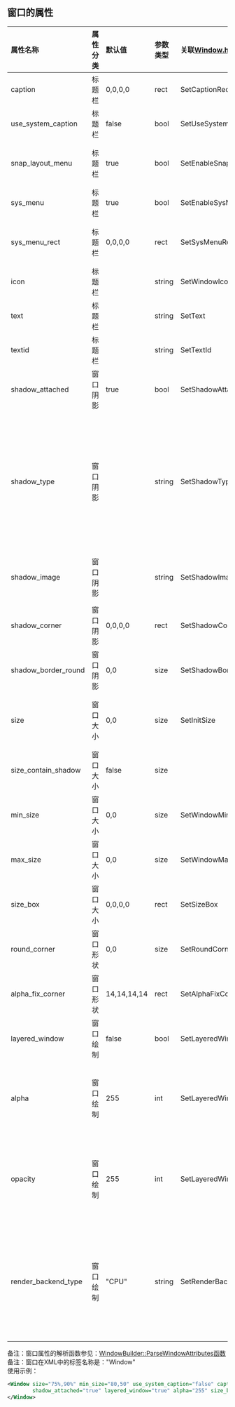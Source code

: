 ﻿## 窗口的属性
| 属性名称          | 属性分类| 默认值  |参数类型| 关联[Window.h](../duilib/Core/Window.h)中的函数| 用途 |
| :---              | :---    | :---    | :---   |:---                     |:--- |
| caption           | 标题栏  | 0,0,0,0 | rect   | SetCaptionRect          |窗口可拖动的标题栏大小的边距, 最后一个参数是指离上边框的距离,如(0,0,0,36) |
| use_system_caption| 标题栏  | false   | bool   | SetUseSystemCaption     |设置是否使用系统标题栏 |
| snap_layout_menu  | 标题栏  | true    | bool   | SetEnableSnapLayoutMenu |是否支持显示贴靠布局菜单（Windows 11新功能：通过将鼠标悬停在窗口的最大化按钮上或按 Win + Z，可以轻松访问对齐布局。） |
| sys_menu          | 标题栏  | true    | bool   | SetEnableSysMenu        |在右键点击标题栏时，是否显示系统的窗口菜单（可进行调整窗口状态，关闭窗口等操作）|
| sys_menu_rect     | 标题栏  | 0,0,0,0 | rect   | SetSysMenuRect          | 窗口菜单区域，在窗口标题栏的左上角（双击该区域可退出窗口，点击显示系统的窗口菜单），该功能若XML中无设置，默认是关闭的 |
| icon              | 标题栏  |         | string | SetWindowIcon           |设置窗口的图标文件路径，支持ico格式 |
| text              | 标题栏  |         | string | SetText                 |窗体标题字符串|
| textid            | 标题栏  |         | string | SetTextId               |窗体标题字符串的ID, ID在多语言文件中指定, 如(STRID_MIANWINDOW_TITLE) |
| shadow_attached   | 窗口阴影| true    | bool   | SetShadowAttached       |窗口是否附加阴影效果,如(true) |
| shadow_type       | 窗口阴影|         | string | SetShadowType           |设置窗口的阴影类型：<br> "default", 默认阴影 <br> "big", 大阴影，直角（适合普通窗口）<br> "big_round", 大阴影，圆角（适合普通窗口）<br> "small", 小阴影，直角（适合普通窗口）<br> "small_round", 小阴影，圆角（适合普通窗口）<br> "menu", 小阴影，直角（适合弹出式窗口，比如菜单等）<br> "menu_round", 小阴影，圆角（适合弹出式窗口，比如菜单等）<br> "none", 无阴影|
| shadow_image      | 窗口阴影|         | string | SetShadowImage          |使用自定义的阴影素材去代替默认的阴影效果，设置的路径要注意相对路径以及九宫格属性，如(file='../public/shadow/shadow_big.svg' corner='64,64,68,70') |
| shadow_corner     | 窗口阴影| 0,0,0,0 | rect   | SetShadowCorner         |设置了shadowimage属性后，设置此属性来指定阴影素材的九宫格描述 |
| shadow_border_round| 窗口阴影| 0,0    | size   | SetShadowBorderRound    |设置了shadowimage属性后，设置此属性来指定阴影的圆角属性 |
| size              | 窗口大小| 0,0     | size   | SetInitSize             |窗口的初始化大小, 支持的格式：size="1200,800", 或者size="50%,50%", 或者size="1200,50%", size="50%,800"，百分比是指屏幕宽度或者高度的百分比 |
| size_contain_shadow| 窗口大小| false  | size   |                         |窗口的初始化大小(size属性)，是否包含窗口的阴影，默认不包含，窗口的实际大小是配置的size值 + 阴影大小 |
| min_size          | 窗口大小| 0,0     | size   | SetWindowMinimumSize    |窗口最小大小, 如(320,240) |
| max_size          | 窗口大小| 0,0     | size   | SetWindowMaximumSize    |窗口最大大小, 如(1600,1200) |
| size_box          | 窗口大小| 0,0,0,0 | rect   | SetSizeBox              |窗口可拖动改变窗口大小的边距, 如(4,4,6,6) |
| round_corner      | 窗口形状| 0,0     | size   | SetRoundCorner          |窗口圆角大小, 如(4,4) |
| alpha_fix_corner  | 窗口形状|14,14,14,14| rect | SetAlphaFixCorner       |窗口圆角的透明通道修补范围 |
| layered_window    | 窗口绘制| false   | bool   | SetLayeredWindow        |设置是否为层窗口 |
| alpha             | 窗口绘制| 255     | int    | SetLayeredWindowAlpha   |设置透明度数值[0, 255]，当 alpha 为 0 时，窗口是完全透明的。 当 alpha 为 255 时，窗口是不透明的。<br>仅当layered_window="true"时有效，<br>该参数在UpdateLayeredWindow函数中作为参数使用(BLENDFUNCTION.SourceConstantAlpha)|
| opacity           | 窗口绘制| 255     | int    | SetLayeredWindowOpacity |设置透不明度数值[0, 255]，当 opacity 为 0 时，窗口是完全透明的。 当 opacity 为 255 时，窗口是不透明的。<br> 仅当IsLayeredWindow()为true的时候有效，所以如果当前不是分层窗口，内部会自动设置为分层窗口 <br>该参数在SetLayeredWindowAttributes函数中作为参数使用(bAlpha)|
| render_backend_type|窗口绘制| "CPU"   | string |SetRenderBackendType     | "CPU": CPU绘制 <br> "GL": 使用OpenGL绘制 <br> 注意事项: <br> （1）一个线程内，只允许有一个窗口使用OpenGL绘制，否则会出现导致程序崩溃的问题 <br> （2）OpenGL绘制的窗口，不能是分层窗口（即带有WS_EX_LAYERED属性的窗口）<br> （3）使用OpenGL的窗口，每次绘制都是绘制整个窗口，不支持局部绘制，所以不一定比使用CPU绘制的情况下性能更好|

备注：窗口属性的解析函数参见：[WindowBuilder::ParseWindowAttributes函数](../duilib/Core/WindowBuilder.cpp)    
备注：窗口在XML中的标签名称是："Window"     
使用示例：    
```xml
<Window size="75%,90%" min_size="80,50" use_system_caption="false" caption="0,0,0,36"
        shadow_attached="true" layered_window="true" alpha="255" size_box="4,4,4,4">
</Window>
```
